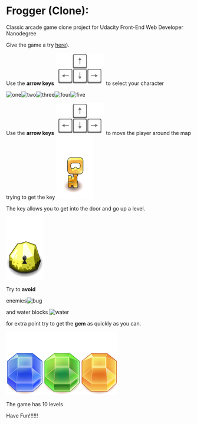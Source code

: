 # Frogger (Clone):

Classic arcade game clone project for Udacity Front-End Web Developer Nanodegree

Give the game a try [here](http://bahalps.github.io/frontend-nanodegree-arcade-game/)).

Use the  **arrow keys** ![arrows](images/arrows.jpg)  to select your character 

![one](images/char-boy.png)![two](images/char-cat-girl.png)![three](images/char-horn-girl.png)![four](images/char-pink-girl.png)![five](images/char-princess-girl.png)

Use the **arrow keys** ![arrows](images/arrows.jpg) to move the player around the map trying to get the key ![key](images/key.png)

The key allows you to get into the door and go up a level.

![door](images/door.png)

Try to **avoid** 

enemies![bug](images/enemy-bug.png) 

and water blocks ![water](images/water-block.png)


for extra point try to get the **gem** as quickly as you can.

![gem1](images/gem-blue.png)![gem2](images/gem-green.png)![gem3](images/gem-orange.png) 


The game has 10 levels


Have Fun!!!!!!  

